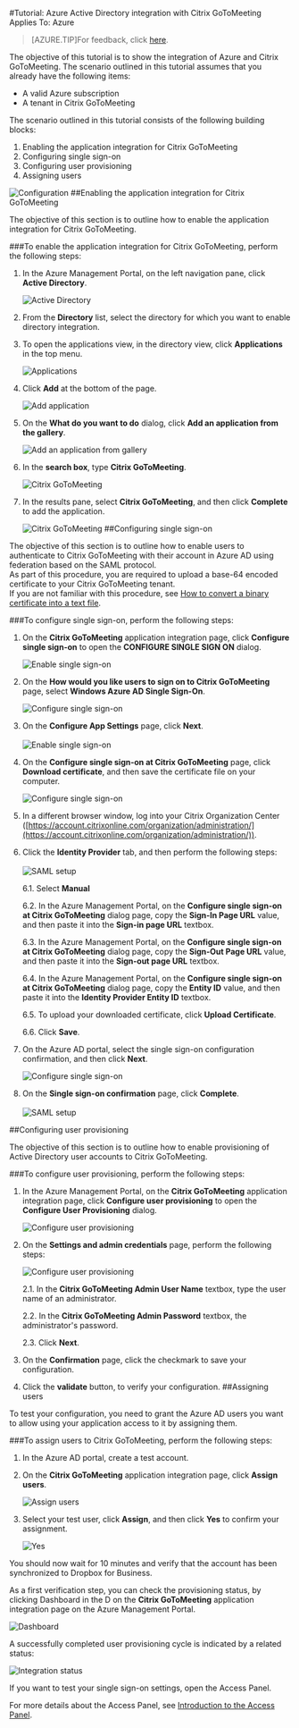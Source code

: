 <properties 
    pageTitle="Tutorial: Azure Active Directory integration with Citrix GoToMeeting | Windows Azure" 
    description="Learn how to use Citrix GoToMeeting with Azure Active Directory to enable single sign-on, automated provisioning, and more!." 
    services="active-directory" 
    authors="MarkusVi"  
    documentationCenter="na" 
    manager="stevenpo"/>

<tags
	ms.service="active-directory"
	ms.date="10/01/2015"
	wacn.date=""/>

#Tutorial: Azure Active Directory integration with Citrix GoToMeeting  
Applies To: Azure

<!-- deleted by customization
>[AZURE.TIP]For feedback, click [here](https://social.msdn.microsoft.com/Forums/azure/zh-cn/8d4839f0-adfc-4fcf-9005-7fb8fe0c7adb/tutorial-azure-ad-integration-with-citrix-gotomeeting?forum=WindowsAzureAD).
-->
<!-- keep by customization: begin -->
>[AZURE.TIP]For feedback, click [here](http://go.microsoft.com/fwlink/?LinkId=522412).
<!-- keep by customization: end -->

The objective of this tutorial is to show the integration of Azure and Citrix GoToMeeting. The scenario outlined in this tutorial assumes that you already have the following items:

-   A valid Azure subscription
-   A tenant in Citrix GoToMeeting

The scenario outlined in this tutorial consists of the following building blocks:

1.  Enabling the application integration for Citrix GoToMeeting
2.  Configuring single sign-on
3.  Configuring user provisioning
4.  Assigning users

![Configuration](./media/active-directory-saas-citrix-gotomeeting-tutorial/IC768996.png "Configuration")
##Enabling the application integration for Citrix GoToMeeting

The objective of this section is to outline how to enable the application integration for Citrix GoToMeeting.

###To enable the application integration for Citrix GoToMeeting, perform the following steps:

1.  In the Azure Management Portal, on the left navigation pane, click **Active Directory**.

    ![Active Directory](./media/active-directory-saas-citrix-gotomeeting-tutorial/IC700993.png "Active Directory")

2.  From the **Directory** list, select the directory for which you want to enable directory integration.

3.  To open the applications view, in the directory view, click **Applications** in the top menu.

    ![Applications](./media/active-directory-saas-citrix-gotomeeting-tutorial/IC700994.png "Applications")

4.  Click **Add** at the bottom of the page.

    ![Add application](./media/active-directory-saas-citrix-gotomeeting-tutorial/IC749321.png "Add application")

5.  On the **What do you want to do** dialog, click **Add an application from the gallery**.

    ![Add an application from gallery](./media/active-directory-saas-citrix-gotomeeting-tutorial/IC749322.png "Add an application from gallery")

6.  In the **search box**, type **Citrix GoToMeeting**.

    ![Citrix GoToMeeting](./media/active-directory-saas-citrix-gotomeeting-tutorial/IC701006.png "Citrix GoToMeeting")

7.  In the results pane, select **Citrix GoToMeeting**, and then click **Complete** to add the application.

    ![Citrix GoToMeeting](./media/active-directory-saas-citrix-gotomeeting-tutorial/IC701012.png "Citrix GoToMeeting")
##Configuring single sign-on

The objective of this section is to outline how to enable users to authenticate to Citrix GoToMeeting with their account in Azure AD using federation based on the SAML protocol.  
As part of this procedure, you are required to upload a base-64 encoded certificate to your Citrix GoToMeeting tenant.  
If you are not familiar with this procedure, see [How to convert a binary certificate into a text file](http://youtu.be/PlgrzUZ-Y1o).

###To configure single sign-on, perform the following steps:

1.  On the **Citrix GoToMeeting** application integration page, click **Configure single sign-on** to open the **CONFIGURE SINGLE SIGN ON** dialog.

    ![Enable single sign-on](./media/active-directory-saas-citrix-gotomeeting-tutorial/IC768997.png "Enable single sign-on")

2.  On the **How would you like users to sign on to Citrix GoToMeeting** page, select **Windows Azure AD Single Sign-On**.

    ![Configure single sign-on](./media/active-directory-saas-citrix-gotomeeting-tutorial/IC768998.png "Configure single sign-on")


3. On the **Configure App Settings** page, click **Next**. <br><br>![Enable single sign-on](./media/active-directory-saas-citrix-gotomeeting-tutorial/IC7689981.png "Enable single sign-on")

4.  On the **Configure single sign-on at Citrix GoToMeeting** page, click **Download certificate**, and then save the certificate file on your computer.

    ![Configure single sign-on](./media/active-directory-saas-citrix-gotomeeting-tutorial/IC768999.png "Configure single sign-on")

5.  In a different browser window, log into your Citrix Organization Center ([https://account.citrixonline.com/organization/administration/](https://account.citrixonline.com/organization/administration/)).

6. Click the **Identity Provider** tab, and then perform the following steps:  <br><br> ![SAML setup](./media/active-directory-saas-citrix-gotomeeting-tutorial/IC6892321.png "SAML setup")

     6.1. Select **Manual**

     6.2. In the Azure Management Portal, on the **Configure single sign-on at Citrix GoToMeeting** dialog page, copy the **Sign-In Page URL** value, and then paste it into the **Sign-in page URL** textbox. 

     6.3. In the Azure Management Portal, on the **Configure single sign-on at Citrix GoToMeeting** dialog page, copy the **Sign-Out Page URL** value, and then paste it into the **Sign-out page URL** textbox.

     6.4. In the Azure Management Portal, on the **Configure single sign-on at Citrix GoToMeeting** dialog page, copy the **Entity ID** value, and then paste it into the **Identity Provider Entity ID** textbox.

     6.5. To upload your downloaded certificate, click **Upload Certificate**.

     6.6. Click **Save**.

6.  On the Azure AD portal, select the single sign-on configuration confirmation, and then click **Next**.

    ![Configure single sign-on](./media/active-directory-saas-citrix-gotomeeting-tutorial/IC769000.png "Configure single sign-on")


7. On the **Single sign-on confirmation** page, click **Complete**.<br><br> ![SAML setup](./media/active-directory-saas-citrix-gotomeeting-tutorial/IC7689982.png "SAML setup")





##Configuring user provisioning

The objective of this section is to outline how to enable provisioning of Active Directory user accounts to Citrix GoToMeeting.

###To configure user provisioning, perform the following steps:

1.  In the Azure Management Portal, on the **Citrix GoToMeeting** application integration page, click **Configure user provisioning** to open the **Configure User Provisioning** dialog.

    ![Configure user provisioning](./media/active-directory-saas-citrix-gotomeeting-tutorial/IC769001.png "Configure user provisioning")

2.  On the **Settings and admin credentials** page, perform the following steps:

    ![Configure user provisioning](./media/active-directory-saas-citrix-gotomeeting-tutorial/IC769002.png "Configure user provisioning")

     2.1. In the **Citrix GoToMeeting Admin User Name** textbox, type the user name of an administrator.

     2.2. In the **Citrix GoToMeeting Admin Password** textbox, the administrator's password.

     2.3. Click **Next**.

3.  On the **Confirmation** page, click the checkmark to save your configuration.

4.  Click the **validate** button, to verify your configuration.
##Assigning users

To test your configuration, you need to grant the Azure AD users you want to allow using your application access to it by assigning them.

###To assign users to Citrix GoToMeeting, perform the following steps:

1.  In the Azure AD portal, create a test account.

2.  On the **Citrix GoToMeeting** application integration page, click **Assign users**.

    ![Assign users](./media/active-directory-saas-citrix-gotomeeting-tutorial/IC769003.png "Assign users")

3.  Select your test user, click **Assign**, and then click **Yes** to confirm your assignment.

    ![Yes](./media/active-directory-saas-citrix-gotomeeting-tutorial/IC767830.png "Yes")

You should now wait for 10 minutes and verify that the account has been synchronized to Dropbox for Business.

As a first verification step, you can check the provisioning status, by clicking Dashboard in the D on the **Citrix GoToMeeting** application integration page on the Azure Management Portal.

![Dashboard](./media/active-directory-saas-citrix-gotomeeting-tutorial/IC769004.png "Dashboard")

A successfully completed user provisioning cycle is indicated by a related status:

![Integration status](./media/active-directory-saas-citrix-gotomeeting-tutorial/IC769005.png "Integration status")

If you want to test your single sign-on settings, open the Access Panel.

For more details about the Access Panel, see [Introduction to the Access Panel](https://msdn.microsoft.com/zh-cn/library/dn308586).

